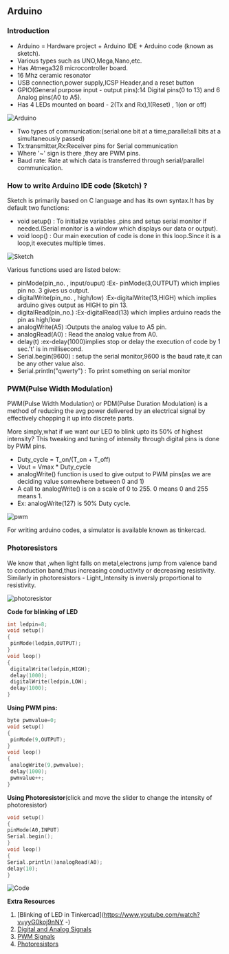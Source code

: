 ## Arduino
### Introduction
- Arduino = Hardware project + Arduino IDE + Arduino code (known as sketch). 
- Various types such as UNO,Mega,Nano,etc.
- Has Atmega328 microcontroller board.
- 16 Mhz ceramic resonator
- USB connection,power supply,ICSP Header,and a reset button
- GPIO(General purpose input - output pins):14 Digital pins(0 to 13) and 6 Analog pins(A0 to A5).
- Has 4 LEDs mounted on board - 2(Tx and Rx),1(Reset) , 1(on or off)

![Arduino](https://github.com/sharvaree1921/Tinkering-Bootcamp/blob/master/arduino.png)

- Two types of communication:(serial:one bit at a time,parallel:all bits at a simultaneously passed)
- Tx:transmitter,Rx:Receiver pins for Serial communication
- Where '~' sign is there ,they are PWM pins.
- Baud rate: Rate at which data is transferred through serial/parallel communication.

### How to write Arduino IDE code (Sketch) ?

Sketch is primarily based on C language and has its own syntax.It has by default two functions:

- void setup() : To initialize variables ,pins and setup serial monitor if needed.(Serial monitor is a window which displays our data or output).
- void loop() : Our main execution of code is done in this loop.Since it is a loop,it executes multiple times.

![Sketch](https://github.com/sharvaree1921/Tinkering-Bootcamp/blob/master/sketch.png)

Various functions used are listed below:
- pinMode(pin_no. , input/ouput) :Ex- pinMode(3,OUTPUT) which implies pin no. 3 gives us output.
- digitalWrite(pin_no. , high/low) :Ex-digitalWrite(13,HIGH) which implies arduino gives output as HIGH to pin 13.
- digitalRead(pin_no.) :Ex-digitalRead(13) which implies arduino reads the pin as high/low
- analogWrite(A5) :Outputs the analog value to A5 pin.
- analogRead(A0) : Read the analog value from A0.
- delay(t) :ex-delay(1000)implies stop or delay the execution of code by 1 sec.'t' is in millisecond.
- Serial.begin(9600) : setup the serial monitor,9600 is the baud rate,it can be any other value also.
- Serial.println("qwerty") : To print something on serial monitor

### PWM(Pulse Width Modulation)
PWM(Pulse Width Modulation) or PDM(Pulse Duration Modulation) is a method of reducing the avg power delivered by an electrical signal by effectively chopping it up
into discrete parts.

More simply,what if we want our LED to blink upto its 50% of highest intensity? This tweaking and tuning of intensity through digital pins is done by PWM pins.
- Duty_cycle = T_on/(T_on + T_off)
- Vout = Vmax * Duty_cycle
- analogWrite() function is used to give output to PWM pins(as we are deciding value somewhere between 0 and 1)
- A call to analogWrite() is on a scale of 0 to 255. 0 means 0 and 255 means 1.
- Ex: analogWrite(127) is 50% Duty cycle.

![pwm](https://github.com/sharvaree1921/Tinkering-Bootcamp/blob/master/pwm.png)

For writing arduino codes, a simulator is available known as tinkercad.

### Photoresistors
We know that ,when light falls on metal,electrons jump from valence band to conduction band,thus increasing conductivity or decreasing resistivity.
Similarly in photoresistors - Light_Intensity is inversly proportional to resistivity.

![photoresistor](https://github.com/sharvaree1921/Tinkering-Bootcamp/blob/master/photoresistor.png)

**Code for blinking of LED**

``` c++
int ledpin=8;
void setup()
{
 pinMode(ledpin,OUTPUT);
}
void loop()
{
 digitalWrite(ledpin,HIGH);
 delay(1000);
 digitalWrite(ledpin,LOW);
 delay(1000);
}
```
**Using PWM pins:**
```c++
byte pwmvalue=0;
void setup()
{
 pinMode(9,OUTPUT);
}
void loop()
{
 analogWrite(9,pwmvalue);
 delay(1000);
 pwmvalue++;
}

```
**Using Photoresistor**(click and move the slider to change the intensity of photoresistor)
```c++
void setup()
{
pinMode(A0,INPUT)
Serial.begin();
}
void loop()
{
Serial.println()analogRead(A0);
delay(10);
}
```
![Code](https://github.com/sharvaree1921/Tinkering-Bootcamp/blob/master/photoresistor-arduino.jpg)

**Extra Resources**
1. [Blinking of LED in Tinkercad](https://www.youtube.com/watch?v=yyG0koj9nNY -)
2. [Digital and Analog Signals](https://www.guru99.com/analog-vs-digital.html )
3. [PWM Signals](https://www.youtube.com/watch?v=GQLED3gmONghttps://youtu.be/ISzRh5eN_Pg )
4. [Photoresistors](https://www.youtube.com/watch?v=2fvXW4OEWLE)

